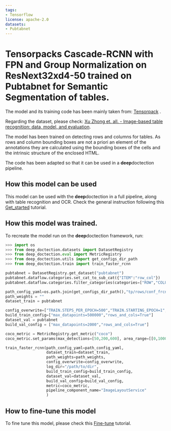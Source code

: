```yaml
---
tags:
- Tensorflow
license: apache-2.0
datasets:
- Pubtabnet
---
```



# Tensorpacks Cascade-RCNN with FPN and Group Normalization on ResNext32xd4-50 trained on Pubtabnet for Semantic Segmentation of tables. 

The model and its training code has been mainly taken from: [Tensorpack](https://github.com/tensorpack/tensorpack/tree/master/examples/FasterRCNN) . 

Regarding the dataset, please check: [Xu Zhong et. all. - Image-based table recognition: data, model, and evaluation](https://arxiv.org/abs/1911.10683). 

The model has been trained on detecting rows and columns for tables. As rows and column bounding boxes are not a priori an element of the annotations they are
calculated using the bounding boxes of the cells and the intrinsic structure of the enclosed HTML.

The code has been adapted so that it can be used in a **deep**doctection pipeline. 

## How this model can be used

This model can be used with the **deep**doctection in a full pipeline, along with table recognition and OCR. Check the general instruction following this [Get_started](https://github.com/deepdoctection/deepdoctection/blob/master/notebooks/Get_Started.ipynb) tutorial.

## How this model was trained. 

To recreate the model run on the **deep**doctection framework, run:

```python
>>> import os
>>> from deep_doctection.datasets import DatasetRegistry
>>> from deep_doctection.eval import MetricRegistry
>>> from deep_doctection.utils import get_configs_dir_path
>>> from deep_doctection.train import train_faster_rcnn

pubtabnet = DatasetRegistry.get_dataset("pubtabnet")
pubtabnet.dataflow.categories.set_cat_to_sub_cat({"ITEM":"row_col"})
pubtabnet.dataflow.categories.filter_categories(categories=["ROW","COLUMN"])

path_config_yaml=os.path.join(get_configs_dir_path(),"tp/rows/conf_frcnn_rows.yaml")
path_weights = ""
dataset_train = pubtabnet

config_overwrite=["TRAIN.STEPS_PER_EPOCH=500","TRAIN.STARTING_EPOCH=1", "TRAIN.CHECKPOINT_PERIOD=50"]
build_train_config=["max_datapoints=500000","rows_and_cols=True"]
dataset_val = pubtabnet
build_val_config = ["max_datapoints=2000","rows_and_cols=True"]

coco_metric = MetricRegistry.get_metric("coco")
coco_metric.set_params(max_detections=[50,200,600], area_range=[[0,1000000],[0,200],[200,800],[800,1000000]])

train_faster_rcnn(path_config_yaml=path_config_yaml,
                  dataset_train=dataset_train,
                  path_weights=path_weights,
                  config_overwrite=config_overwrite,
                  log_dir="/path/to/dir",
                  build_train_config=build_train_config,
                  dataset_val=dataset_val,
                  build_val_config=build_val_config,
                  metric=coco_metric,
                  pipeline_component_name="ImageLayoutService"
                  )
```

## How to fine-tune this model

To fine tune this model, please check this [Fine-tune](https://github.com/deepdoctection/deepdoctection/blob/master/notebooks/Fine_Tune.ipynb) tutorial.